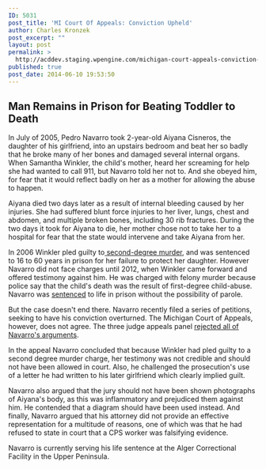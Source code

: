 ```yaml
---
ID: 5031
post_title: 'MI Court Of Appeals: Conviction Upheld'
author: Charles Kronzek
post_excerpt: ""
layout: post
permalink: >
  http://acddev.staging.wpengine.com/michigan-court-appeals-conviction-upheld.html
published: true
post_date: 2014-06-10 19:53:50
---
```

<h2><b>Man Remains in Prison for Beating Toddler to Death</b></h2>
In July of 2005, Pedro Navarro took 2-year-old Aiyana Cisneros, the daughter of his girlfriend, into an upstairs bedroom and beat her so badly that he broke many of her bones and damaged several internal organs. When Samantha Winkler, the child's mother, heard her screaming for help she had wanted to call 911, but Navarro told her not to. And she obeyed him, for fear that it would reflect badly on her as a mother for allowing the abuse to happen.

Aiyana died two days later as a result of internal bleeding caused by her injuries. She had suffered blunt force injuries to her liver, lungs, chest and abdomen, and multiple broken bones, including 30 rib fractures. During the two days it took for Aiyana to die, her mother chose not to take her to a hospital for fear that the state would intervene and take Aiyana from her.

In 2006 Winkler pled guilty to<a href="http://acddev.staging.wpengine.com/homicide.html" target="_blank"> second-degree murder</a>, and was sentenced to 16 to 60 years in prison for her failure to protect her daughter. However Navarro did not face charges until 2012, when Winkler came forward and offered testimony against him. He was charged with felony murder because police say that the child's death was the result of first-degree child-abuse. Navarro was <a href="http://acddev.staging.wpengine.com/sentencing-options.html" target="_blank">sentenced</a> to life in prison without the possibility of parole.

But the case doesn't end there. Navarro recently filed a series of petitions, seeking to have his conviction overturned. The Michigan Court of Appeals, however, does not agree. The three judge appeals panel <a href="http://publicdocs.courts.mi.gov:81/OPINIONS/FINAL/COA/20140515_C312879_49_312879.OPN.PDF" target="_blank">rejected all of Navarro's arguments</a>.

In the appeal Navarro concluded that because Winkler had pled guilty to a second degree murder charge, her testimony was not credible and should not have been allowed in court. Also, he challenged the prosecution's use of a letter he had written to his later girlfriend which clearly implied guilt.

Navarro also argued that the jury should not have been shown photographs of Aiyana's body, as this was inflammatory and prejudiced them against him. He contended that a diagram should have been used instead. And finally, Navarro argued that his attorney did not provide an effective representation for a multitude of reasons, one of which was that he had refused to state in court that a CPS worker was falsifying evidence.

Navarro is currently serving his life sentence at the Alger Correctional Facility in the Upper Peninsula.